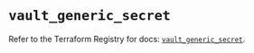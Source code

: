 # `vault_generic_secret`

Refer to the Terraform Registry for docs: [`vault_generic_secret`](https://registry.terraform.io/providers/hashicorp/vault/4.5.0/docs/resources/generic_secret).
